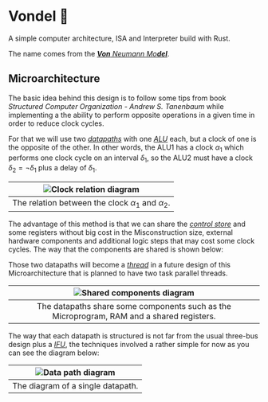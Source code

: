 # Vondel :floppy_disk:

A simple computer architecture, ISA and Interpreter build with Rust.

The name comes from the
[_**Von** Neumann Mo**del**_](https://en.wikipedia.org/wiki/Von_Neumann_architecture).

## Microarchitecture

The basic idea behind this design is to follow some tips from book _Structured
Computer Organization - Andrew S. Tanenbaum_ while implementing a the ability to
perform opposite operations in a given time in order to reduce clock cycles.

For that we will use two [_datapaths_](https://en.wikipedia.org/wiki/Datapath)
with one [_ALU_](https://en.wikipedia.org/wiki/Arithmetic_logic_unit) each,
but a clock of one is the opposite of the other. In other words, the ALU1 has a
clock $\alpha_1$ which performs one clock cycle on an interval $\delta_1$, so
the ALU2 must have a clock $\delta_2 = \neg \delta_1$ plus a delay of $\delta_1$.

| ![Clock relation diagram](https://i.imgur.com/dOZeaWO.png) |
| :--------------------------------------------------------: |
|  The relation between the clock $\alpha_1$ and $\alpha_2$. |

The advantage of this method is that we can share the
[_control store_](https://en.wikipedia.org/wiki/Control_storebbjk) and some
registers without big cost in the Misconstruction size, external hardware
components and additional logic steps that may cost some clock cycles. The
way that the components are shared is shown below:

Those two datapaths will become a [_thread_](https://en.wikipedia.org/wiki/Thread_(computing))
in a future design of this Microarchitecture that is planned to have two task parallel threads.

|               ![Shared components diagram](https://i.imgur.com/WpGOWy0.png)               |
| :---------------------------------------------------------------------------------------: |
| The datapaths share some components such as the Microprogram, RAM and a shared registers.|

The way that each datapath is structured is not far from the usual three-bus design
plus a [_IFU_](https://en.wikipedia.org/wiki/Instruction_unit), the techniques
involved a rather simple for now as you can see the diagram below:

| ![Data path diagram](https://i.imgur.com/zmysFrc.png) |
| :---------------------------------------------------: |
|           The diagram of a single datapath.           |

